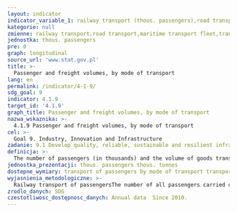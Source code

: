 ```yaml
---
layout: indicator
indicator_variable_1: railway transport (thous. passengers),road transport (thous. passengers),maritime transport fleet (thous. passengers),transport by inland waterway fleet (thous. passengers),air transport (thous. passengers),railway transport (thous. tonnes),road transport (thous. tonnes),maritime transport fleet (thous. tonnes),transport by inland waterway fleet (thous. tonnes),air transport (thous. tonnes)
kategorie: null
zmienne: railway transport,road transport,maritime transport fleet,transport by inland waterway fleet,air transport,railway transport,road transport,maritime transport fleet,transport by inland waterway fleet,air transport
jednostka: thous. passengers
pre: 0
graph: longitudinal
source_url: 'www.stat.gov.pl'
title: >-
  Passenger and freight volumes, by mode of transport
lang: en
permalink: /indicator/4-1-9/
sdg_goal: 9
indicator: 4.1.9
target_id: '4.1.9'
graph_title: Passenger and freight volumes, by mode of transport
nazwa_wskaznika: >-
  4.1.9 Passenger and freight volumes, by mode of transport
cel: >-
  Goal 9. Industry, Innovation and Infrastructure
zadanie: 9.1 Develop quality, reliable, sustainable and resilient infrastructure, including regional and transborder infrastructure, to support economic development and human well-being, with a focus on affordable and equitable access for all
definicja: >-
  The number of passengers (in thousands) and the volume of goods transport (in thousand tonnes) by mode of transport.
jednostka_prezentacji: thous. passengers thous. tonnes
dostepne_wymiary: transport of passengers by mode of transport transport of goods by mode of transport
wyjasnienia_metodologiczne: >-
  Railway transport of passengersThe number of all passengers carried on the standard and narrow gauge railway network and express trains (including passengers transported in sleeping cars and in wagons with berths) with paid tickets and passengers travelling free of charge on the basis of relevant regulations as part of national and international transport.Road transport of passengersRoad transport of passengers is the total number of passengers carried by scheduled daytime services (according to timetable), special scheduled services (e.g. carriage of employees, to school) and other carriage (e.g. holiday trips) in national and international transport. Data on road transport of passengers do not include transport of persons by buses: of urban public transport enterprises, enterprises carrying out tourist services and transport of persons by buses on own account. The data do not include transport services carried out by entities employing fewer than 9 persons.Maritime transport of goodsCargo transport in cruises finished with merchant ships, own ferries and ships and ferries hired from other ship-owners. It covers cargo transport in all directions, i.e., cargo delivered into Polish ports from foreign ports, from Polish ports into foreign ports, between foreign ports, between Polish ports. It does not cover transport of goods by ships and ferries chartered to foreign ship-owners.Data on the maritime transport fleet concern ships of the Polish property, joint ownership or share, whatever flag they hoist. The ships of the Polish maritime fleet include ships which are owned by Polish maritime transport enterprises, ships rented from a ship-owner company, whose shareholders are Polish enterprises, and ships owned by companies (with a share of Polish capital) with their seat abroad, which are operated by Polish enterprises.Transport by inland waterway fleetData concerning transport by inland waterway fleet refer to the fleet operated by Polish inland waterway transport enterprises (including vessels which are at the disposal of foreign enterprises during the period of navigation break on Polish inland waterway) and, since 2001, also entities whose main activity is different than providing these services. The data concerning carriage of goods by inland waterways do not include small consignments carried by passenger vessels.Air transport of goods and passengersData concerning air transport of goods and passengers include freight and passengers carried on scheduled flights, additional and rented (chartered), by aircrafts owned by Polish operators in scheduled air transport (transport of passengers or goods on permanent routes and according to permanent flight schedules) as well as other Polish operators providing such services against payment in international and national transport.Railway transport of goodsData on railway transport of goods include the sum of the gross weight of all commercial and official consignments (i.e. together with the weight of the packages, and in the case of transport in containers together with the weight of the containers) transported in wagons in national and international transport by all types of trains. The data do not cover shunting.Road transport of goodsData concerning road transport of goods refer to total road transport, i.e. both for hire or reward and on own account, in public and private sectors. Road transport for hire or reward is understood as providing paid transport services whereas road transport on own account as carriage of goods on own needs, i.e. without payment (calculated into the costs of a business enterprise). In part, these are estimated data.Pipeline transport of goodsData on the pipeline transport of goods include crude oil and crude oil products pumped through major pipelines for the domestic demand (including imported) and by transit through the territory of Poland. The amount of crude oil (crude oil products) is the sum of net weights of individual lots of crude oil (products) received to client's tanks upon delivery-acceptance protocols.
zrodlo_danych: SDG
czestotliwosc_dostępnosc_danych: Annual data  Since 2010.
---
```

